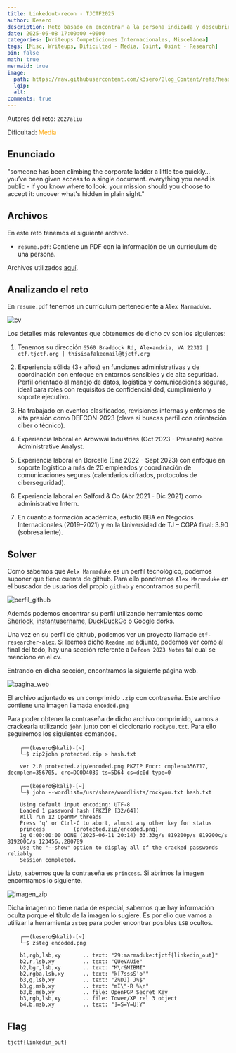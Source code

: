 ```yaml
---
title: Linkedout-recon - TJCTF2025
author: Kesero
description: Reto basado en encontrar a la persona indicada y descubrir cuáles son sus planes
date: 2025-06-08 17:00:00 +0000
categories: [Writeups Competiciones Internacionales, Miscelánea]
tags: [Misc, Writeups, Dificultad - Media, Osint, Osint - Research]
pin: false
math: true
mermaid: true
image:
  path: https://raw.githubusercontent.com/k3sero/Blog_Content/refs/heads/main/Competiciones_Internacionales_Writeups/2025/tjctf2025/osint/linkedout/10.png
  lqip: 
  alt: 
comments: true
---
```

Autores del reto: `2027aliu`

Dificultad: <font color=orange>Media</font>

## Enunciado

"someone has been climbing the corporate ladder a little too quickly… you’ve been given access to a single document. everything you need is public - if you know where to look. your mission should you choose to accept it: uncover what's hidden in plain sight."

## Archivos

En este reto tenemos el siguiente archivo.

- `resume.pdf`: Contiene un PDF con la información de un currículum de una persona.

Archivos utilizados [aquí](https://github.com/k3sero/Blog_Content/tree/main/Competiciones_Internacionales_Writeups/2025/tjctf2025/osint/linkedout).


## Analizando el reto

En `resume.pdf` tenemos un currículum perteneciente a `Alex Marmaduke`.

![cv](https://raw.githubusercontent.com/k3sero/Blog_Content/refs/heads/main/Competiciones_Internacionales_Writeups/2025/tjctf2025/osint/linkedout/cvimage.png)

Los detalles más relevantes que obtenemos de dicho cv son los siguientes:

1. Tenemos su dirección `6560 Braddock Rd, Alexandria, VA 22312 | ctf.tjctf.org | thisisafakeemail@tjctf.org`

2. Experiencia sólida (3+ años) en funciones administrativas y de coordinación con enfoque en entornos sensibles y de alta seguridad.
Perfil orientado al manejo de datos, logística y comunicaciones seguras, ideal para roles con requisitos de confidencialidad, cumplimiento y soporte ejecutivo.

3. Ha trabajado en eventos clasificados, revisiones internas y entornos de alta presión como DEFCON-2023 (clave si buscas perfil con orientación ciber o técnico).

4. Experiencia laboral en Arowwai Industries (Oct 2023 - Presente) sobre Administrative Analyst.

5. Experiencia laboral en Borcelle (Ene 2022 - Sept 2023) con enfoque en soporte logístico a más de 20 empleados y coordinación de comunicaciones seguras (calendarios cifrados, protocolos de ciberseguridad).

6. Experiencia laboral en Salford & Co (Abr 2021 - Dic 2021) como administrative Intern.

7. En cuanto a formación académica, estudió BBA en Negocios Internacionales (2019–2021) y en la Universidad de TJ – CGPA final: 3.90 (sobresaliente).

## Solver

Como sabemos que `Aelx Marmaduke` es un perfil tecnológico, podemos suponer que tiene cuenta de github. Para ello pondremos `Alex Marmaduke` en el buscador de usuarios del propio `github` y encontramos su perfil.

![perfil_github](https://raw.githubusercontent.com/k3sero/Blog_Content/refs/heads/main/Competiciones_Internacionales_Writeups/2025/tjctf2025/osint/linkedout/perfil_github.png)

Además podemos encontrar su perfil utilizando herramientas como [Sherlock](https://github.com/sherlock-project/sherlock), [instantusername](https://instantusername.com/), [DuckDuckGo](https://duckduckgo.com/) o Google dorks.


Una vez en su perfil de github, podemos ver un proyecto llamado `ctf-researcher-alex`. Si leemos dicho `Readme.md` adjunto, podemos ver como al final del todo, hay una sección referente a `Defcon 2023 Notes` tal cual se menciono en el cv.

Entrando en dicha sección, encontramos la siguiente página web.

![pagina_web](https://raw.githubusercontent.com/k3sero/Blog_Content/refs/heads/main/Competiciones_Internacionales_Writeups/2025/tjctf2025/osint/linkedout/pagina_web.png)

El archivo adjuntado es un comprimido `.zip` con contraseña. Este archivo contiene una imagen llamada `encoded.png`

Para poder obtener la contraseña de dicho archivo comprimido, vamos a crackearla utilizando `john` junto con el diccionario `rockyou.txt`. Para ello seguiremos los siguientes comandos.

```
    ┌──(kesero㉿kali)-[~]
    └─$ zip2john protected.zip > hash.txt

    ver 2.0 protected.zip/encoded.png PKZIP Encr: cmplen=356717, decmplen=356705, crc=DC0D4039 ts=5D64 cs=dc0d type=0

    ┌──(kesero㉿kali)-[~]
    └─$ john --wordlist=/usr/share/wordlists/rockyou.txt hash.txt

    Using default input encoding: UTF-8
    Loaded 1 password hash (PKZIP [32/64])
    Will run 12 OpenMP threads
    Press 'q' or Ctrl-C to abort, almost any other key for status
    princess         (protected.zip/encoded.png)     
    1g 0:00:00:00 DONE (2025-06-11 20:14) 33.33g/s 819200p/s 819200c/s 819200C/s 123456..280789
    Use the "--show" option to display all of the cracked passwords reliably
    Session completed. 
```

Listo, sabemos que la contraseña es `princess`. Si abrimos la imagen encontramos lo siguiente.

![imagen_zip](https://raw.githubusercontent.com/k3sero/Blog_Content/refs/heads/main/Competiciones_Internacionales_Writeups/2025/tjctf2025/osint/linkedout/encoded.png)

Dicha imagen no tiene nada de especial, sabemos que hay información oculta porque el título de la imagen lo sugiere. Es por ello que vamos a utilizar la herramienta `zsteg` para poder encontrar posibles `LSB` ocultos.

```
    ┌──(kesero㉿kali)-[~]
    └─$ zsteg encoded.png

    b1,rgb,lsb,xy       .. text: "29:marmaduke:tjctf{linkedin_out}"
    b2,r,lsb,xy         .. text: "QUeVAUie"
    b2,bgr,lsb,xy       .. text: "M\r&MIBMI"
    b2,rgba,lsb,xy      .. text: "k[7sssS'o'"
    b3,g,lsb,xy         .. text: "Z%DJ) J%$"
    b3,g,msb,xy         .. text: "mI\"-R %\n"
    b3,b,msb,xy         .. file: OpenPGP Secret Key
    b3,rgb,lsb,xy       .. file: Tower/XP rel 3 object
    b4,b,msb,xy         .. text: "]=S=Y=U]Y"
```

## Flag
`tjctf{linkedin_out}`